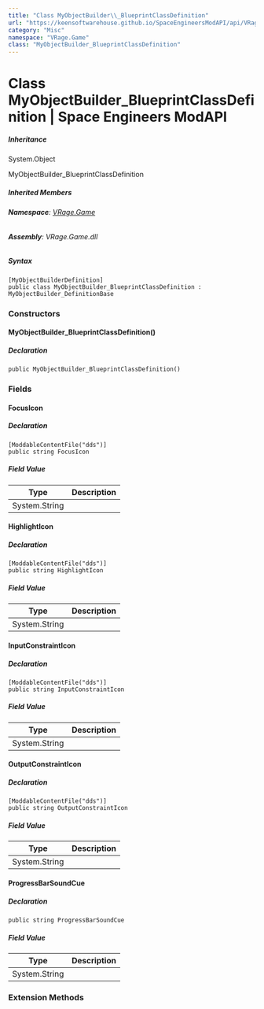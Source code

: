 ```yaml
---
title: "Class MyObjectBuilder\\_BlueprintClassDefinition"
url: "https://keensoftwarehouse.github.io/SpaceEngineersModAPI/api/VRage.Game.MyObjectBuilder_BlueprintClassDefinition.html"
category: "Misc"
namespace: "VRage.Game"
class: "MyObjectBuilder_BlueprintClassDefinition"
---
```


# Class MyObjectBuilder\_BlueprintClassDefinition | Space Engineers ModAPI

##### Inheritance

System.Object

MyObjectBuilder\_BlueprintClassDefinition

##### Inherited Members

###### **Namespace**: [VRage.Game](https://keensoftwarehouse.github.io/SpaceEngineersModAPI/api/VRage.Game.html)

###### **Assembly**: VRage.Game.dll

##### Syntax

```
[MyObjectBuilderDefinition]
public class MyObjectBuilder_BlueprintClassDefinition : MyObjectBuilder_DefinitionBase
```

### Constructors

#### MyObjectBuilder\_BlueprintClassDefinition()

##### Declaration

```
public MyObjectBuilder_BlueprintClassDefinition()
```

### Fields

#### FocusIcon

##### Declaration

```
[ModdableContentFile("dds")]
public string FocusIcon
```

##### Field Value

| Type | Description |
| --- | --- |
| System.String |     |

#### HighlightIcon

##### Declaration

```
[ModdableContentFile("dds")]
public string HighlightIcon
```

##### Field Value

| Type | Description |
| --- | --- |
| System.String |     |

#### InputConstraintIcon

##### Declaration

```
[ModdableContentFile("dds")]
public string InputConstraintIcon
```

##### Field Value

| Type | Description |
| --- | --- |
| System.String |     |

#### OutputConstraintIcon

##### Declaration

```
[ModdableContentFile("dds")]
public string OutputConstraintIcon
```

##### Field Value

| Type | Description |
| --- | --- |
| System.String |     |

#### ProgressBarSoundCue

##### Declaration

```
public string ProgressBarSoundCue
```

##### Field Value

| Type | Description |
| --- | --- |
| System.String |     |

### Extension Methods